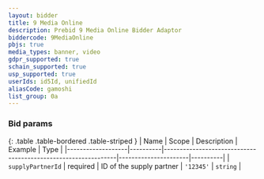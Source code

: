 ```yaml
---
layout: bidder
title: 9 Media Online
description: Prebid 9 Media Online Bidder Adaptor
biddercode: 9MediaOnline
pbjs: true
media_types: banner, video
gdpr_supported: true
schain_supported: true
usp_supported: true
userIds: id5Id, unifiedId
aliasCode: gamoshi
list_group: 0a
---
```


### Bid params

{: .table .table-bordered .table-striped }
| Name              | Scope    | Description                                                   | Example              | Type     |
|-------------------|----------|---------------------------------------------------------------|----------------------|----------|
| `supplyPartnerId` | required | ID of the supply partner | `'12345'`            | `string` |
